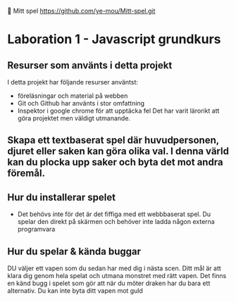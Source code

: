 🔗 Mitt spel https://github.com/ye-mou/Mitt-spel.git

# Laboration 1 - Javascript grundkurs


## Resurser som använts i detta projekt
I detta projekt har följande resurser använtst:
* föreläsningar och material på webben
* Git och Github har använts i stor omfattning
* Inspektor i google chrome för att upptäcka fel
Det har varit lärorikt att göra projektet men väldigt utmanande.



## Skapa ett textbaserat spel där huvudpersonen, djuret eller saken kan göra olika val. I denna värld kan du plocka upp saker och byta det mot andra föremål.

## Hur du installerar spelet
* Det behövs inte för det är det fiffiga med ett webbbaserat spel. Du spelar den direkt på skärmen och behöver inte ladda någon externa programvara

## Hur du spelar & kända buggar
DU väljer ett vapen som du sedan har med dig i nästa scen. Ditt mål är att klara dig genom hela spelat och utmana monstret med rätt vapen. Det finns en känd bugg i spelet som gör att när du möter draken har du bara ett alternativ. Du kan inte byta ditt vapen mot guld


